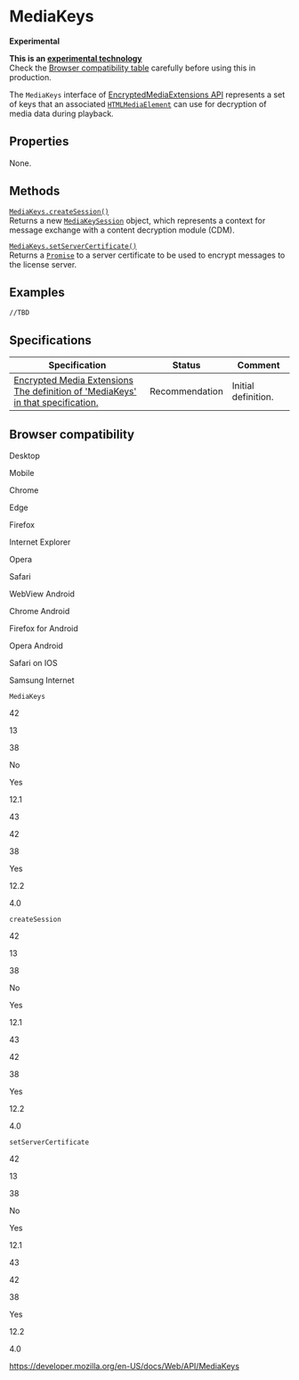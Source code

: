 # MediaKeys

**Experimental**

**This is an [experimental technology](https://developer.mozilla.org/en-US/docs/MDN/Guidelines/Conventions_definitions#experimental)**  
Check the [Browser compatibility table](#browser_compatibility) carefully before using this in production.

The `MediaKeys` interface of [EncryptedMediaExtensions API](encrypted_media_extensions_api) represents a set of keys that an associated [`HTMLMediaElement`](htmlmediaelement) can use for decryption of media data during playback.

## Properties

None.

## Methods

[`MediaKeys.createSession()`](mediakeys/createsession)  
Returns a new [`MediaKeySession`](mediakeysession) object, which represents a context for message exchange with a content decryption module (CDM).

[`MediaKeys.setServerCertificate()`](mediakeys/setservercertificate)  
Returns a [`Promise`](https://developer.mozilla.org/en-US/docs/Web/JavaScript/Reference/Global_Objects/Promise) to a server certificate to be used to encrypt messages to the license server.

## Examples

    //TBD

## Specifications

<table><thead><tr class="header"><th>Specification</th><th>Status</th><th>Comment</th></tr></thead><tbody><tr class="odd"><td><a href="https://w3c.github.io/encrypted-media/#mediakeys-interface">Encrypted Media Extensions<br />
<span class="small">The definition of 'MediaKeys' in that specification.</span></a></td><td><span class="spec-rec">Recommendation</span></td><td>Initial definition.</td></tr></tbody></table>

## Browser compatibility

Desktop

Mobile

Chrome

Edge

Firefox

Internet Explorer

Opera

Safari

WebView Android

Chrome Android

Firefox for Android

Opera Android

Safari on IOS

Samsung Internet

`MediaKeys`

42

13

38

No

Yes

12.1

43

42

38

Yes

12.2

4.0

`createSession`

42

13

38

No

Yes

12.1

43

42

38

Yes

12.2

4.0

`setServerCertificate`

42

13

38

No

Yes

12.1

43

42

38

Yes

12.2

4.0

<a href="https://developer.mozilla.org/en-US/docs/Web/API/MediaKeys" class="_attribution-link">https://developer.mozilla.org/en-US/docs/Web/API/MediaKeys</a>
